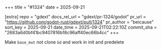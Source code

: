 +++
title = "#1324"
date = 2025-09-21

[extra]
repo = "gdext"
docs_rel_url = "gdext/pr-1324/godot"
pr_url = "https://github.com/godot-rust/gdext/pull/1324"
pr_author = "beicause"
sort_key = 2025-09-21
date_time = 2025-09-21T02:22:10Z
commit_sha = "2683a6d0bf41bc9407816b18c96aff40ec66b4cc"
+++

Make `base_mut` not clone `Gd` and work in init and predelete
